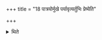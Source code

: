 +++
title = "18 पात्रयोर्मुखे पर्यावृत्यर्तुभिः प्रेष्येति"

+++

<details><summary>थिते</summary>

पात्रयोर्मुखे पर्यावृत्यर्तुभिः प्रेष्येति द्वयोरध्वर्युः । एवं प्रतिप्रस्थाता १८
</details>

